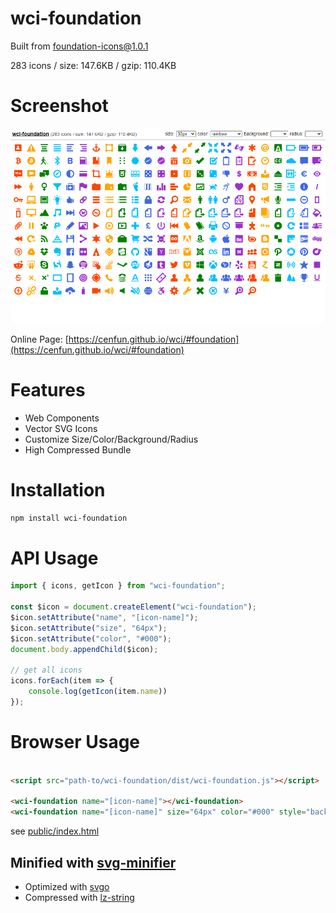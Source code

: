 # wci-foundation
Built from [foundation-icons@1.0.1](https://github.com/zurb/foundation-icon-fonts)  

283 icons / size: 147.6KB / gzip: 110.4KB  



# Screenshot
![screenshot](public/screenshot.png)

Online Page: [https://cenfun.github.io/wci/#foundation](https://cenfun.github.io/wci/#foundation)

# Features
* Web Components
* Vector SVG Icons 
* Customize Size/Color/Background/Radius
* High Compressed Bundle
# Installation
```sh
npm install wci-foundation
```
# API Usage
```js
import { icons, getIcon } from "wci-foundation";

const $icon = document.createElement("wci-foundation");
$icon.setAttribute("name", "[icon-name]");
$icon.setAttribute("size", "64px");
$icon.setAttribute("color", "#000");
document.body.appendChild($icon);

// get all icons
icons.forEach(item => {
    console.log(getIcon(item.name))
});
```
# Browser Usage
```html

<script src="path-to/wci-foundation/dist/wci-foundation.js"></script>

<wci-foundation name="[icon-name]"></wci-foundation>
<wci-foundation name="[icon-name]" size="64px" color="#000" style="background:#f5f5f5;"></wci-foundation>
```
see [public/index.html](public/index.html)

## Minified with [svg-minifier](https://github.com/cenfun/svg-minifier)
* Optimized with [svgo](https://github.com/svg/svgo)
* Compressed with [lz-string](https://github.com/pieroxy/lz-string)
